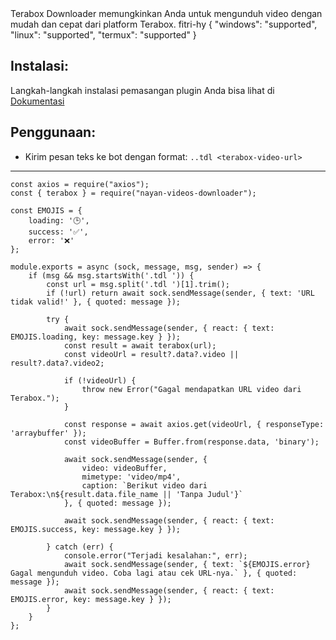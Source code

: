 <title>Terabox Downloader</title>
<desc>Terabox Downloader memungkinkan Anda untuk mengunduh video dengan mudah dan cepat dari platform Terabox.</desc>
<github>fitri-hy</github>
<support>
  {
    "windows": "supported",
    "linux": "supported",
    "termux": "supported"
  }
</support>

## Instalasi:
Langkah-langkah instalasi pemasangan plugin Anda bisa lihat di [Dokumentasi](/docs#Plugin)

## Penggunaan:
- Kirim pesan teks ke bot dengan format: `..tdl <terabox-video-url>`

---

```
const axios = require("axios");
const { terabox } = require("nayan-videos-downloader");

const EMOJIS = {
    loading: '🕒',
    success: '✅',
    error: '❌'
};

module.exports = async (sock, message, msg, sender) => {
    if (msg && msg.startsWith('.tdl ')) {
        const url = msg.split('.tdl ')[1].trim();
        if (!url) return await sock.sendMessage(sender, { text: 'URL tidak valid!' }, { quoted: message });

        try {
			await sock.sendMessage(sender, { react: { text: EMOJIS.loading, key: message.key } });
            const result = await terabox(url);
            const videoUrl = result?.data?.video || result?.data?.video2;

            if (!videoUrl) {
                throw new Error("Gagal mendapatkan URL video dari Terabox.");
            }

            const response = await axios.get(videoUrl, { responseType: 'arraybuffer' });
            const videoBuffer = Buffer.from(response.data, 'binary');

            await sock.sendMessage(sender, {
                video: videoBuffer,
                mimetype: 'video/mp4',
                caption: `Berikut video dari Terabox:\n${result.data.file_name || 'Tanpa Judul'}`
            }, { quoted: message });

            await sock.sendMessage(sender, { react: { text: EMOJIS.success, key: message.key } });

        } catch (err) {
            console.error("Terjadi kesalahan:", err);
            await sock.sendMessage(sender, { text: `${EMOJIS.error} Gagal mengunduh video. Coba lagi atau cek URL-nya.` }, { quoted: message });
            await sock.sendMessage(sender, { react: { text: EMOJIS.error, key: message.key } });
        }
    }
};
```